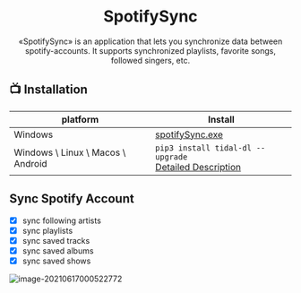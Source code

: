 <div align="center">
  <h1>SpotifySync</h1>
</div>
<p align="center">
  «SpotifySync» is an application that lets you synchronize data between spotify-accounts. It supports synchronized playlists, favorite songs, followed singers, etc. 
</p>

## 📺 Installation 
| platform                          | Install                                                      |
| --------------------------------- | ------------------------------------------------------------ |
| Windows                           | [spotifySync.exe](https://github.com/yaronzz/Tidal-Media-Downloader-PRO) |
| Windows \ Linux \ Macos \ Android | ```pip3 install tidal-dl --upgrade```<br />[Detailed Description](https://yaronzz.top/post/tidal_dl_installation/#Install) |


## Sync Spotify Account
- [x] sync following artists
- [x] sync playlists
- [x] sync saved tracks
- [x] sync saved albums
- [x] sync saved shows

![image-20210617000522772](https://i.loli.net/2021/06/17/ze91vKdHMXCgAtN.png)


